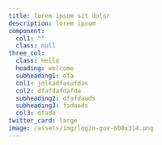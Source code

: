 ```yaml
---
title: lorem ipsum sit dolor
description: lorem ipsum
component:
  col1: ""
  class: null
three_col:
  class: Hello
  heading: welcome
  subheading1: dfa
  col1: jdlkadfasufdas
  col2: dfafdafdafda
  subheading2: dfafdaads
  subheading3: fsdaads
  col3: dfada
twitter_card: large
image: /assets/img/login-gov-600x314.png
---
```


